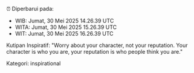 ⏰ Diperbarui pada:
- WIB: Jumat, 30 Mei 2025 14.26.39 UTC
- WITA: Jumat, 30 Mei 2025 15.26.39 UTC
- WIT: Jumat, 30 Mei 2025 16.26.39 UTC

Kutipan Inspiratif:
"Worry about your character, not your reputation. Your character is who you are, your reputation is who people think you are."


Kategori: inspirational

